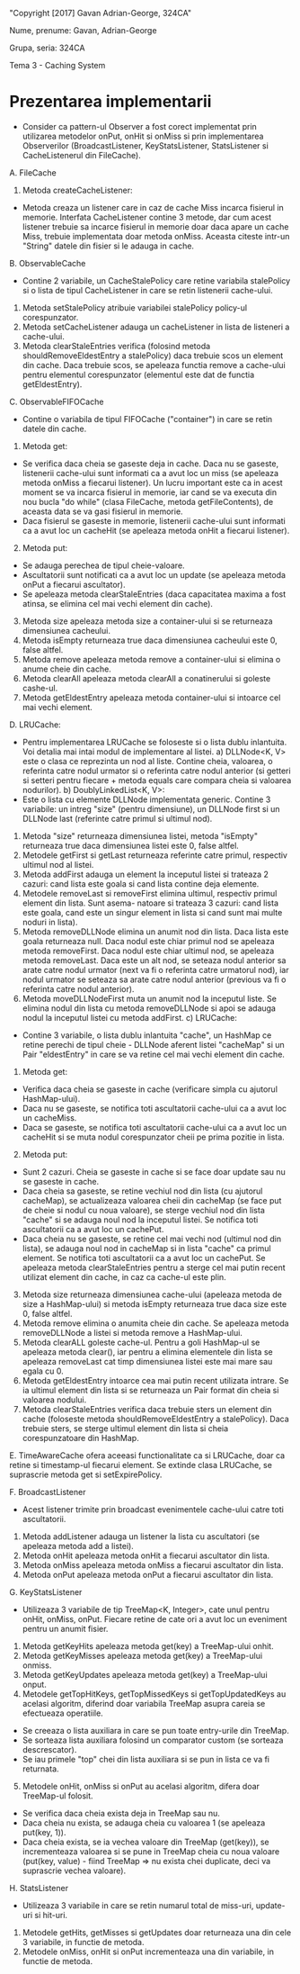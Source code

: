 "Copyright [2017] Gavan Adrian-George, 324CA"

Nume, prenume: Gavan, Adrian-George

Grupa, seria: 324CA

Tema 3 - Caching System

Prezentarea implementarii
=========================

- Consider ca pattern-ul Observer a fost corect implementat prin utilizarea metodelor
onPut, onHit si onMiss si prin implementarea Observerilor (BroadcastListener,
KeyStatsListener, StatsListener si CacheListenerul din FileCache).

A. FileCache
1. Metoda createCacheListener:
- Metoda creaza un listener care in caz de cache Miss incarca fisierul in memorie.
Interfata CacheListener contine 3 metode, dar cum acest listener trebuie sa incarce
fisierul in memorie doar daca apare un cache Miss, trebuie implementata doar metoda
onMiss. Aceasta citeste intr-un "String" datele din fisier si le adauga in cache.

B. ObservableCache
- Contine 2 variabile, un CacheStalePolicy care retine variabila stalePolicy si o lista
de tipul CacheListener in care se retin listenerii cache-ului.
1. Metoda setStalePolicy atribuie variabilei stalePolicy policy-ul corespunzator.
2. Metoda setCacheListener adauga un cacheListener in lista de listeneri a cache-ului.
3. Metoda clearStaleEntries verifica (folosind metoda shouldRemoveEldestEntry a
stalePolicy) daca trebuie scos un element din cache. Daca trebuie scos, se apeleaza 
functia remove a cache-ului pentru elementul corespunzator (elementul este dat de
functia getEldestEntry).

C. ObservableFIFOCache
- Contine o variabila de tipul FIFOCache ("container") in care se retin datele din cache.
1. Metoda get:
- Se verifica daca cheia se gaseste deja in cache. Daca nu se gaseste, listenerii
cache-ului sunt informati ca a avut loc un miss (se apeleaza metoda onMiss a fiecarui
listener). Un lucru important este ca in acest moment se va incarca fisierul in memorie,
iar cand se va executa din nou bucla "do while" (clasa FileCache, metoda getFileContents),
de aceasta data se va gasi fisierul in memorie.
- Daca fisierul se gaseste in memorie, listenerii cache-ului sunt informati ca a avut loc
un cacheHit (se apeleaza metoda onHit a fiecarui listener).
2. Metoda put:
- Se adauga perechea de tipul cheie-valoare.
- Ascultatorii sunt notificati ca a avut loc un update (se apeleaza metoda onPut a fiecarui
ascultator).
- Se apeleaza metoda clearStaleEntries (daca capacitatea maxima a fost atinsa, se elimina
cel mai vechi element din cache).
3. Metoda size apeleaza metoda size a container-ului si se returneaza dimensiunea cacheului.
4. Metoda isEmpty returneaza true daca dimensiunea cacheului este 0, false altfel.
5. Metoda remove apeleaza metoda remove a container-ului si elimina o anume cheie din cache.
6. Metoda clearAll apeleaza metoda clearAll a conatinerului si goleste cashe-ul.
7. Metoda getEldestEntry apeleaza metoda container-ului si intoarce cel mai vechi element.

D. LRUCache:
- Pentru implementarea LRUCache se foloseste si o lista dublu inlantuita. Voi detalia
mai intai modul de implementare al listei.
a) DLLNode<K, V> este o clasa ce reprezinta un nod al liste. Contine cheia, valoarea, 
o referinta catre nodul urmator si o referinta catre nodul anterior (si getteri si setteri
pentru fiecare + metoda equals care compara cheia si valoarea nodurilor).
b) DoublyLinkedList<K, V>:
- Este o lista cu elemente DLLNode implementata generic. Contine 3 variabile: un intreg "size"
(pentru dimensiune), un DLLNode first si un DLLNode last (referinte catre primul si ultimul nod).
1. Metoda "size" returneaza dimensiunea listei, metoda "isEmpty" returneaza true daca dimensiunea
listei este 0, false altfel.
2. Metodele getFirst si getLast returneaza referinte catre primul, respectiv ultimul nod al listei.
3. Metoda addFirst adauga un element la inceputul listei si trateaza 2 cazuri: cand lista este goala
si cand lista contine deja elemente.
4. Metodele removeLast si removeFirst elimina ultimul, respectiv primul element din lista. Sunt asema-
natoare si trateaza 3 cazuri: cand lista este goala, cand este un singur element in lista si cand
sunt mai multe noduri in lista).
5. Metoda removeDLLNode elimina un anumit nod din lista. Daca lista este goala returneaza null. Daca
nodul este chiar primul nod se apeleaza metoda removeFirst. Daca nodul este chiar ultimul nod, se 
apeleaza metoda removeLast. Daca este un alt nod, se seteaza nodul anterior sa arate catre nodul
urmator (next va fi o referinta catre urmatorul nod), iar nodul urmator se seteaza sa arate catre
nodul anterior (previous va fi o referinta catre nodul anterior).
6. Metoda moveDLLNodeFirst muta un anumit nod la inceputul liste. Se elimina nodul din lista cu metoda
removeDLLNode si apoi se adauga nodul la inceputul listei cu metoda addFirst.
c) LRUCache:
- Contine 3 variabile, o lista dublu inlantuita "cache", un HashMap ce retine perechi de tipul
cheie - DLLNode aferent listei "cacheMap" si un Pair "eldestEntry" in care se va retine cel mai vechi
element din cache.
1. Metoda get:
- Verifica daca cheia se gaseste in cache (verificare simpla cu ajutorul HashMap-ului).
- Daca nu se gaseste, se notifica toti ascultatorii cache-ului ca a avut loc un cacheMiss.
- Daca se gaseste, se notifica toti ascultatorii cache-ului ca a avut loc un cacheHit si se muta
nodul corespunzator cheii pe prima pozitie in lista.
2. Metoda put:
- Sunt 2 cazuri. Cheia se gaseste in cache si se face doar update sau nu se gaseste in cache.
- Daca cheia sa gaseste, se retine vechiul nod din lista (cu ajutorul cacheMap), se actualizeaza
valoarea cheii din cacheMap (se face put de cheie si nodul cu noua valoare), se sterge vechiul nod
din lista "cache" si se adauga noul nod la inceputul listei. Se notifica toti ascultatorii ca a avut
loc un cachePut.
- Daca cheia nu se gaseste, se retine cel mai vechi nod (ultimul nod din lista), se adauga noul nod 
in cacheMap si in lista "cache" ca primul element. Se notifica toti ascultatorii ca a avut loc un
cachePut. Se apeleaza metoda clearStaleEntries pentru a sterge cel mai putin recent utilizat element
din cache, in caz ca cache-ul este plin.
3. Metoda size returneaza dimensiunea cache-ului (apeleaza metoda de size a HashMap-ului) si metoda
isEmpty returneaza true daca size este 0, false altfel.
4. Metoda remove elimina o anumita cheie din cache. Se apeleaza metoda removeDLLNode a listei si 
metoda remove a HashMap-ului.
5. Metoda clearALL goleste cache-ul. Pentru a goli HashMap-ul se apeleaza metoda clear(), iar pentru
a elimina elementele din lista se apeleaza removeLast cat timp dimensiunea listei este mai mare sau
egala cu 0.
6. Metoda getEldestEntry intoarce cea mai putin recent utilizata intrare. Se ia ultimul element din 
lista si se returneaza un Pair format din cheia si valoarea nodului.
7. Metoda clearStaleEntries verifica daca trebuie sters un element din cache (foloseste metoda
shouldRemoveEldestEntry a stalePolicy). Daca trebuie sters, se sterge ultimul element din lista
si cheia corespunzatoare din HashMap.

E. TimeAwareCache ofera aceeasi functionalitate ca si LRUCache, doar ca retine si timestamp-ul
fiecarui element. Se extinde clasa LRUCache, se suprascrie metoda get si setExpirePolicy.

F. BroadcastListener
- Acest listener trimite prin broadcast evenimentele cache-ului catre toti ascultatorii.
1. Metoda addListener adauga un listener la lista cu ascultatori (se apeleaza metoda add a listei).
2. Metoda onHit apeleaza metoda onHit a fiecarui ascultator din lista.
3. Metoda onMiss apeleaza metoda onMiss a fiecarui ascultator din lista.
4. Metoda onPut apeleaza metoda onPut a fiecarui ascultator din lista.

G. KeyStatsListener
- Utilizeaza 3 variabile de tip TreeMap<K, Integer>, cate unul pentru onHit, onMiss, onPut. Fiecare
retine de cate ori a avut loc un eveniment pentru un anumit fisier.
1. Metoda getKeyHits apeleaza metoda get(key) a TreeMap-ului onhit.
2. Metoda getKeyMisses apeleaza metoda get(key) a TreeMap-ului onmiss.
3. Metoda getKeyUpdates apeleaza metoda get(key) a TreeMap-ului onput.
4. Metodele getTopHitKeys, getTopMissedKeys si getTopUpdatedKeys au acelasi algoritm, diferind doar
variabila TreeMap asupra careia se efectueaza operatiile.
- Se creeaza o lista auxiliara in care se pun toate entry-urile din TreeMap.
- Se sorteaza lista auxiliara folosind un comparator custom (se sorteaza descrescator).
- Se iau primele "top" chei din lista auxiliara si se pun in lista ce va fi returnata.
5. Metodele onHit, onMiss si onPut au acelasi algoritm, difera doar TreeMap-ul folosit.
- Se verifica daca cheia exista deja in TreeMap sau nu.
- Daca cheia nu exista, se adauga cheia cu valoarea 1 (se apeleaza put(key, 1)).
- Daca cheia exista, se ia vechea valoare din TreeMap (get(key)), se incrementeaza valoarea si se
pune in TreeMap cheia cu noua valoare (put(key, value) - fiind TreeMap => nu exista chei duplicate,
deci va suprascrie vechea valoare).

H. StatsListener
- Utilizeaza 3 variabile in care se retin numarul total de miss-uri, update-uri si hit-uri.
1. Metodele getHits, getMisses si getUpdates doar returneaza una din cele 3 variabile, in functie de
metoda.
2. Metodele onMiss, onHit si onPut incrementeaza una din variabile, in functie de metoda.

